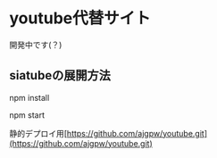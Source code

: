 # youtube代替サイト
開発中です(？)

## siatubeの展開方法
npm install

npm start

静的デプロイ用[https://github.com/ajgpw/youtube.git](https://github.com/ajgpw/youtube.git)
